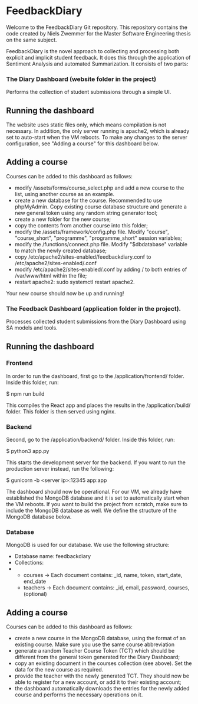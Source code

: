 # FeedbackDiary
Welcome to the FeedbackDiary Git repository.
This repository contains the code created by Niels Zwemmer for the Master Software Engineering thesis on the same subject.

FeedbackDiary is the novel approach to collecting and processing both explicit and implicit student feedback. It does this through the application of Sentiment Analysis and automated Summarization.
It consists of two parts: 

### The Diary Dashboard (website folder in the project) 
Performs the collection of student submissions through a simple UI.

## Running the dashboard
The website uses static files only, which means compilation is not necessary. In addition, the only server running is apache2, which is already set to auto-start when the VM reboots.
To make any changes to the server configuration, see "Adding a course" for this dashboard below.

## Adding a course
Courses can be added to this dashboard as follows:  
- modify /assets/forms/course_select.php and add a new course to the list, using another course as an example.
- create a new database for the course. Recommended to use phpMyAdmin. Copy existing course database structure and generate a new general token using any random string generator tool;
- create a new folder for the new course;
- copy the contents from another course into this folder;
- modify the <course>/assets/framework/config.php file. Modify "course", "course_short", "programme", "programme_short" session variables;
- modify the <course>/functions/connect.php file. Modify "$dbdatabase" variable to match the newly created database;
- copy /etc/apache2/sites-enabled/feedbackdiary.conf to /etc/apache2/sites-enabled/<course>.conf
- modify /etc/apache2/sites-enabled/<course>.conf by adding /<course> to both entries of /var/www/html within the file;
- restart apache2: sudo systemctl restart apache2.

Your new course should now be up and running!

### The Feedback Dashboard (application folder in the project).
Processes collected student submissions from the Diary Dashboard using SA models and tools.

## Running the dashboard
### Frontend
In order to run the dashboard, first go to the /application/frontend/ folder. Inside this folder, run:

$ npm run build

This compiles the React app and places the results in the /application/build/ folder. This folder is then served using nginx.

### Backend
Second, go to the /application/backend/ folder. Inside this folder, run:

$ python3 app.py

This starts the development server for the backend. If you want to run the production server instead, run the following:

$ gunicorn -b \<server ip\>:12345 app:app

The dashboard should now be operational. For our VM, we already have established the MongoDB database and it is set to automatically start when the VM reboots.
If you want to build the project from scratch, make sure to include the MongoDB database as well. We define the structure of the MongoDB database below.

### Database
MongoDB is used for our database. We use the following structure:
- Database name: feedbackdiary
- Collections:
- - courses -> Each document contains: _id, name, token, start_date, end_date
  - teachers -> Each document contains: _id, email, password, courses, (optional)

## Adding a course
Courses can be added to this dashboard as follows:  
- create a new course in the MongoDB database, using the format of an existing course. Make sure you use the same course abbreviation 
- generate a random Teacher Course Token (TCT) which should be different from the general token generated for the Diary Dashboard;
- copy an existing document in the courses collection (see above). Set the data for the new course as required.
- provide the teacher with the newly generated TCT. They should now be able to register for a new account, or add it to their existing account;
- the dashboard automatically downloads the entries for the newly added course and performs the necessary operations on it.
